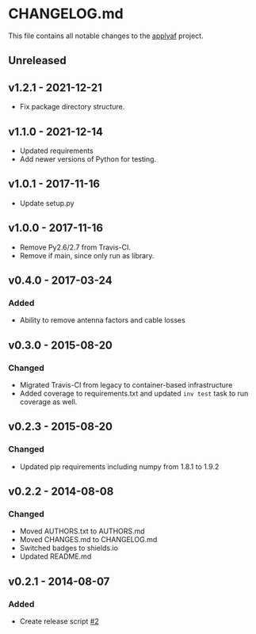 # CHANGELOG.md
This file contains all notable changes to the [applyaf][] project.

## Unreleased

## v1.2.1 - 2021-12-21
- Fix package directory structure.

## v1.1.0 - 2021-12-14
- Updated requirements
- Add newer versions of Python for testing.

## v1.0.1 - 2017-11-16
- Update setup.py


## v1.0.0 - 2017-11-16
- Remove Py2.6/2.7 from Travis-CI.
- Remove if main, since only run as library.

## v0.4.0 - 2017-03-24

### Added
- Ability to remove antenna factors and cable losses


## v0.3.0 - 2015-08-20

### Changed
- Migrated Travis-CI from legacy to container-based
  infrastructure
- Added coverage to requirements.txt and updated `inv test` task to
  run coverage as well.

## v0.2.3 - 2015-08-20

### Changed
- Updated pip requirements including numpy from 1.8.1 to 1.9.2

## v0.2.2 - 2014-08-08

### Changed
- Moved AUTHORS.txt to AUTHORS.md
- Moved CHANGES.md to CHANGELOG.md
- Switched badges to shields.io
- Updated README.md


## v0.2.1 - 2014-08-07

### Added
- Create release script [#2][]


[#1]: https://github.com/questrail/applyaf/issues/1
[#2]: https://github.com/questrail/applyaf/issues/2
[applyaf]: https://github.com/questrail/applyaf
